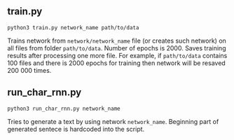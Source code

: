 ## train.py

`python3 train.py network_name path/to/data`

Trains network from `network/network_name` file (or creates such network) on all files from folder `path/to/data`. Number of epochs is 2000. Saves training results after processing one more file. For example, if `path/to/data` contains 100 files and there is 2000 epochs for training then network will be resaved 200 000 times.

## run_char_rnn.py

`python3 run_char_rnn.py network_name`

Tries to generate a text by using network `network_name`. Beginning part of generated sentece is hardcoded into the script.
